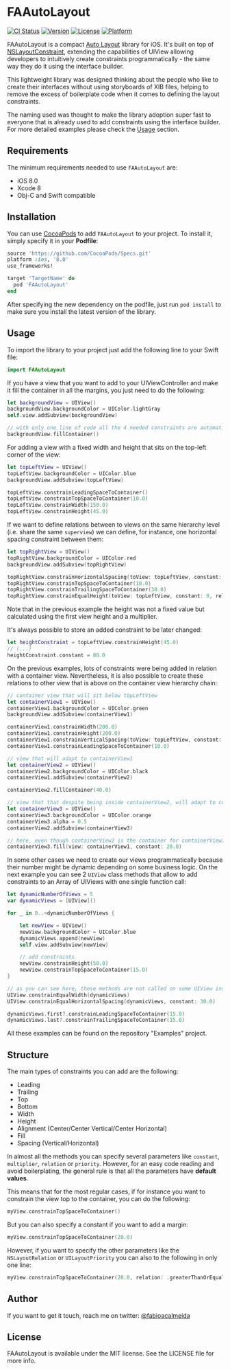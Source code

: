 # FAAutoLayout

[![CI Status](http://img.shields.io/travis/fabioalmeida/FAAutoLayout.svg?style=flat)](https://travis-ci.org/fabioalmeida/FAAutoLayout)
[![Version](https://img.shields.io/cocoapods/v/FAAutoLayout.svg?style=flat)](http://cocoapods.org/pods/FAAutoLayout)
[![License](https://img.shields.io/cocoapods/l/FAAutoLayout.svg?style=flat)](http://cocoapods.org/pods/FAAutoLayout)
[![Platform](https://img.shields.io/cocoapods/p/FAAutoLayout.svg?style=flat)](http://cocoapods.org/pods/FAAutoLayout)

FAAutoLayout is a compact [Auto Layout](https://developer.apple.com/library/content/documentation/UserExperience/Conceptual/AutolayoutPG/index.html) library for iOS. It's built on top of [NSLayoutConstraint](https://developer.apple.com/documentation/uikit/nslayoutconstraint), extending the capabilities of UIView allowing developers to intuitively create constraints programmatically - the same way they do it using the interface builder.

This lightweight library was designed thinking about the people who like to create their interfaces without using storyboards of XIB files, helping to remove the excess of boilerplate code when it comes to defining the layout constraints.

The naming used was thought to make the library adoption super fast to everyone that is already used to add constraints using the interface builder. For more detailed examples please check the [Usage](#usage) section.


## Requirements

The minimum requirements needed to use `FAAutoLayout` are:
- iOS 8.0
- Xcode 8
- Obj-C and Swift compatible


## Installation

You can use [CocoaPods](http://cocoapods.org) to add `FAAutoLayout` to your project. To install it, simply specify it in your **Podfile**:

```ruby
source 'https://github.com/CocoaPods/Specs.git'
platform :ios, '8.0'
use_frameworks!

target 'TargetName' do
  pod 'FAAutoLayout'
end
```

After specifying the new dependency on the podfile, just run `pod install` to make sure you install the latest version of the library.


## Usage

To import the library to your project just add the following line to your Swift file:

```swift
import FAAutoLayout
```

If you have a view that you want to add to your UIViewController and make it fill the container in all the margins, you just need to do the following:

```swift
let backgroundView = UIView()
backgroundView.backgroundColor = UIColor.lightGray
self.view.addSubview(backgroundView)

// with only one line of code all the 4 needed constraints are automatically added to the view
backgroundView.fillContainer()
```

For adding a view with a fixed width and height that sits on the top-left corner of the view:

```swift
let topLeftView = UIView()
topLeftView.backgroundColor = UIColor.blue
backgroundView.addSubview(topLeftView)

topLeftView.constrainLeadingSpaceToContainer()
topLeftView.constrainTopSpaceToContainer(10.0)
topLeftView.constrainWidth(150.0)
topLeftView.constrainHeight(45.0)
```

If we want to define relations between to views on the same hierarchy level (i.e. share the same `superview`) we can define, for instance, one horizontal spacing constraint between them:

```swift
let topRightView = UIView()
topRightView.backgroundColor = UIColor.red
backgroundView.addSubview(topRightView)

topRightView.constrainHorizontalSpacing(toView: topLeftView, constant: 20.0)
topRightView.constrainTopSpaceToContainer(10.0)
topRightView.constrainTrailingSpaceToContainer(30.0)
topRightView.constrainEqualHeight(toView: topLeftView, constant: 0, relation: .equal, priority: UILayoutPriorityRequired, multiplier: 2.0)
```

Note that in the previous example the height was not a fixed value but calculated using the first view height and a multiplier.

It's always possible to store an added constraint to be later changed:

```swift
let heightConstraint = topLeftView.constrainHeight(45.0)
// (...)
heightConstraint.constant = 80.0
```

On the previous examples, lots of constraints were being added in relation with a container view. Nevertheless, it is also possible to create these relations to other view that is above on the container view hierarchy chain:

```swift
// container view that will sit below topLeftView
let containerView1 = UIView()
containerView1.backgroundColor = UIColor.green
backgroundView.addSubview(containerView1)

containerView1.constrainWidth(200.0)
containerView1.constrainHeight(200.0)
containerView1.constrainVerticalSpacing(toView: topLeftView, constant: 100.0)
containerView1.constrainLeadingSpaceToContainer(10.0)

// view that will adapt to containerView1
let containerView2 = UIView()
containerView2.backgroundColor = UIColor.black
containerView1.addSubview(containerView2)

containerView2.fillContainer(40.0)

// view that that despite being inside containerView2, will adapt to containerView1
let containerView3 = UIView()
containerView3.backgroundColor = UIColor.orange
containerView3.alpha = 0.5
containerView2.addSubview(containerView3)

// here, even though containerView2 is the container for containerView3, we can make a relation to containerView1 since it the the superview of containerView2
containerView3.fill(view: containerView1, constant: 20.0)
```

In some other cases we need to create our views programmatically because their number might be dynamic depending on some business logic. On the next example you can see 2 `UIView` class methods that allow to add constraints to an Array of UIViews with one single function call:

```swift
let dynamicNumberOfViews = 5
var dynamicViews = [UIView]()

for _ in 0..<dynamicNumberOfViews {

    let newView = UIView()
    newView.backgroundColor = UIColor.blue
    dynamicViews.append(newView)
    self.view.addSubview(newView)

    // add constraints
    newView.constrainHeight(50.0)
    newView.constrainTopSpaceToContainer(15.0)
}

// as you can see here, these methods are not called on some UIView instance but are UIView class methods
UIView.constrainEqualWidth(dynamicViews)
UIView.constrainEqualHorizontalSpacing(dynamicViews, constant: 30.0)

dynamicViews.first?.constrainLeadingSpaceToContainer(15.0)
dynamicViews.last?.constrainTrailingSpaceToContainer(15.0)
```

All these examples can be found on the repository "Examples" project.


## Structure

The main types of constraints you can add are the following:

- Leading
- Trailing
- Top
- Bottom
- Width
- Height
- Alignment (Center/Center Vertical/Center Horizontal)
- Fill
- Spacing (Vertical/Horizontal)

In almost all the methods you can specify several parameters like `constant`, `multiplier`, `relation` or `priority`. However, for an easy code reading and avoid boilerplating, the general rule is that all the parameters have **default values**.

This means that for the most regular cases, if for instance you want to constrain the view top to the container, you can do the following:

```swift
myView.constrainTopSpaceToContainer()
```

But you can also specify a constant if you want to add a margin:

```swift
myView.constrainTopSpaceToContainer(20.0)
```

However, if you want to specify the other parameters like the `NSLayoutRelation` or `UILayoutPriority` you can also to the following in only one line:

```swift
myView.constrainTopSpaceToContainer(20.0, relation: .greaterThanOrEqual, priority: UILayoutPriorityRequired, multiplier: 0.7)
```


## Author

If you want to get it touch, reach me on twitter: [@fabioacalmeida](https://twitter.com/fabioacalmeida)


## License

FAAutoLayout is available under the MIT license. See the LICENSE file for more info.
